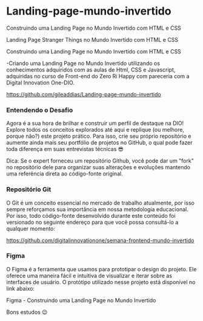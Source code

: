 # Landing-page-mundo-invertido
Construindo uma Landing Page no Mundo Invertido com HTML e CSS


 Landing Page Stranger Things no  Mundo Invertido com HTML e  CSS


 Construindo uma Landing Page no Mundo Invertido com HTML e CSS


-Criando uma Landing Page no Mundo Invertido utilizando os conhecimentos adquiridos com as aulas de Html, CSS e Javascript, adquiridas no curso de Front-end do Zero Ri Happy com pareceria com a Digital Innovation One-DIO.


https://github.com/gileaddias/Landing-page-mundo-invertido



### Entendendo o Desafio
Agora é a sua hora de brilhar e construir um perfil de destaque na DIO! Explore todos os conceitos explorados até aqui e replique (ou melhore, porque não?) este projeto prático. Para isso, crie seu próprio repositório e aumente ainda mais seu portfólio de projetos no GitHub, o qual pode fazer toda diferença em suas entrevistas técnicas 😎

Dica: Se o expert forneceu um repositório Github, você pode dar um "fork" no repositório dele para organizar suas alterações e evoluções mantendo uma referência direta ao código-fonte original.

### Repositório Git
O Git é um conceito essencial no mercado de trabalho atualmente, por isso sempre reforçamos sua importância em nossa metodologia educacional. Por isso, todo código-fonte desenvolvido durante este conteúdo foi versionado no seguinte endereço para que você possa consultá-lo a qualquer momento:

https://github.com/digitalinnovationone/semana-frontend-mundo-invertido
 

### Figma
O Figma é a ferramenta que usamos para prototipar o design do projeto. Ele oferece uma maneira fácil e intuitiva de visualizar e iterar sobre as interfaces de usuário. O protótipo utilizado nesse projeto está disponível no link abaixo:

Figma - Construindo uma Landing Page no Mundo Invertido

Bons estudos 😉
